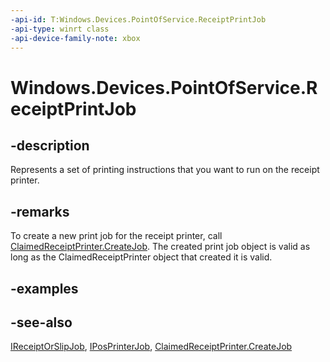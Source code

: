 ```yaml
---
-api-id: T:Windows.Devices.PointOfService.ReceiptPrintJob
-api-type: winrt class
-api-device-family-note: xbox
---
```


<!-- Class syntax.
public class ReceiptPrintJob : Windows.Devices.PointOfService.IPosPrinterJob, Windows.Devices.PointOfService.IReceiptOrSlipJob, Windows.Devices.PointOfService.IReceiptPrintJob
-->

# Windows.Devices.PointOfService.ReceiptPrintJob

## -description
Represents a set of printing instructions that you want to run on the receipt printer.

## -remarks
To create a new print job for the receipt printer, call [ClaimedReceiptPrinter.CreateJob](claimedreceiptprinter_createjob_1417454808.md).
The created print job object is valid as long as the ClaimedReceiptPrinter object that created it is valid.

## -examples

## -see-also
[IReceiptOrSlipJob](ireceiptorslipjob.md), [IPosPrinterJob](iposprinterjob.md), [ClaimedReceiptPrinter.CreateJob](claimedreceiptprinter_createjob.md)
